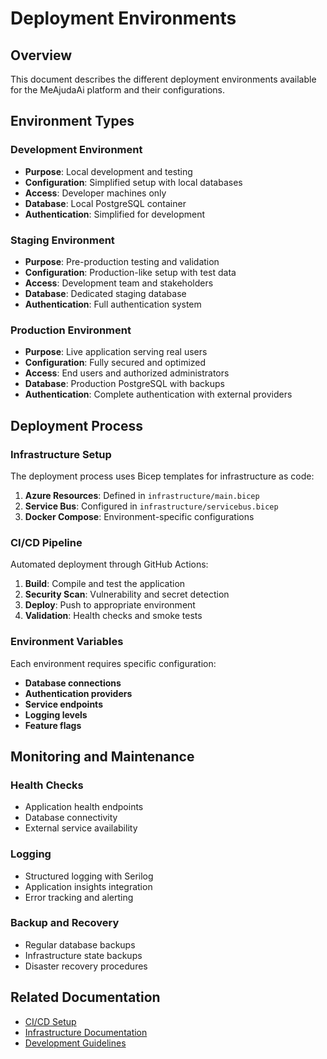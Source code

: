 # Deployment Environments

## Overview
This document describes the different deployment environments available for the MeAjudaAi platform and their configurations.

## Environment Types

### Development Environment
- **Purpose**: Local development and testing
- **Configuration**: Simplified setup with local databases
- **Access**: Developer machines only
- **Database**: Local PostgreSQL container
- **Authentication**: Simplified for development

### Staging Environment
- **Purpose**: Pre-production testing and validation
- **Configuration**: Production-like setup with test data
- **Access**: Development team and stakeholders
- **Database**: Dedicated staging database
- **Authentication**: Full authentication system

### Production Environment
- **Purpose**: Live application serving real users
- **Configuration**: Fully secured and optimized
- **Access**: End users and authorized administrators
- **Database**: Production PostgreSQL with backups
- **Authentication**: Complete authentication with external providers

## Deployment Process

### Infrastructure Setup
The deployment process uses Bicep templates for infrastructure as code:

1. **Azure Resources**: Defined in `infrastructure/main.bicep`
2. **Service Bus**: Configured in `infrastructure/servicebus.bicep`
3. **Docker Compose**: Environment-specific configurations

### CI/CD Pipeline
Automated deployment through GitHub Actions:

1. **Build**: Compile and test the application
2. **Security Scan**: Vulnerability and secret detection
3. **Deploy**: Push to appropriate environment
4. **Validation**: Health checks and smoke tests

### Environment Variables
Each environment requires specific configuration:

- **Database connections**
- **Authentication providers**
- **Service endpoints**
- **Logging levels**
- **Feature flags**

## Monitoring and Maintenance

### Health Checks
- Application health endpoints
- Database connectivity
- External service availability

### Logging
- Structured logging with Serilog
- Application insights integration
- Error tracking and alerting

### Backup and Recovery
- Regular database backups
- Infrastructure state backups
- Disaster recovery procedures

## Related Documentation

- [CI/CD Setup](../CI-CD-Setup.md)
- [Infrastructure Documentation](../../infrastructure/Infrastructure.md)
- [Development Guidelines](../development.md)
